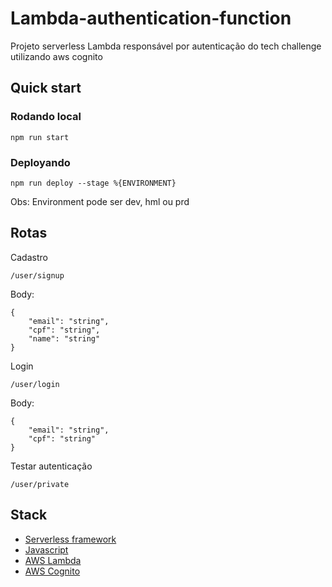 # Lambda-authentication-function

Projeto serverless Lambda responsável por autenticação do tech challenge utilizando aws cognito

## Quick start

### Rodando local

`npm run start`

### Deployando

`npm run deploy --stage %{ENVIRONMENT}`

Obs: Environment pode ser dev, hml ou prd

## Rotas

Cadastro

`/user/signup`

Body:

```
{
    "email": "string",
    "cpf": "string",
    "name": "string"
}
```

Login

`/user/login`

Body:

```
{
    "email": "string",
    "cpf": "string"
}
```

Testar autenticação

`/user/private`

## Stack

- [Serverless framework](https://www.serverless.com/)
- [Javascript](https://developer.mozilla.org/pt-BR/docs/Web/JavaScript)
- [AWS Lambda](https://aws.amazon.com/pt/lambda/)
- [AWS Cognito](https://aws.amazon.com/pt/pm/cognito/)
